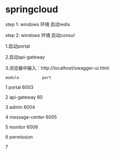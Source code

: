 # springcloud

step 1: windows 环境 启动redis

step 2: windows 环境 启动consul


1.启动portal

2.启动api-gateway

3.浏览器中输入：http://localhost/swagger-ui.html


	module   		port
	
1	portal 			6003

2   api-gateway			80

3	admin			6004

4   message-center		6005

5	monitor			6006

6	permission		

7
